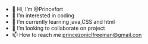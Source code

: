 - 👋 Hi, I’m @Princefort
- 👀 I’m interested in coding 
- 🌱 I’m currently learning java,CSS and html
- 💞️ I’m looking to collaborate on project
- 📫 How to reach me princezoniclfreeman@gmail.con

<!---
Princefort/Princefort is a ✨ special ✨ repository because its `README.md` (this file) appears on your GitHub profile.
You can click the Preview link to take a look at your changes.
--->
